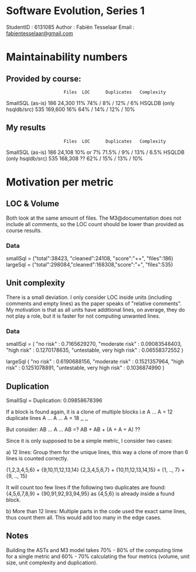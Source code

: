 
Software Evolution, Series 1
============================

StudentID : 6131085
Author    : Fabiën Tesselaar
Email     : fabientesselaar@gmail.com


# Maintainability numbers

## Provided by course:
                          Files  LOC      Duplicates   Complexity
SmallSQL (as-is)          186    24,300   11%          74% / 8% / 12% / 6%
HSQLDB (only hsqldb/src)  535    169,600  16%          64% / 14% / 12% / 10%
  

## My results
                          Files  LOC      Duplicates   Complexity
SmallSQL (as-is)          186    24,108   10% or 7%   71.5% / 9% / 13% / 6.5%
HSQLDB (only hsqldb/src)  535    168,308  ??           62% / 15% / 13% / 10%
  


# Motivation per metric

## LOC & Volume
Both look at the same amount of files. The M3@documentation does not include all comments, so the LOC count should be lower than provided as course results.

### Data
smallSql = ("total":38423, "cleaned":24108, "score":"++", "files":186)
largeSql = ("total":298084,"cleaned":168308,"score":"+",  "files":535)


## Unit complexity
There is a small deviation. I only consider LOC inside units (including comments and empty lines) as the paper speaks of "relative comments". My motivation is that as all units have additional lines, on average, they do not play a role, but it is faster for not computing unwanted lines.

### Data
smallSql = (
  "no risk"                    : 0.7165629270,
  "moderate risk"              : 0.09083548403,
  "high risk"                  : 0.1270178635,
  "untestable, very high risk" : 0.06558372552
)

largeSql (
  "no risk"                    : 0.6190688156,
  "moderate risk"              : 0.1521357964,
  "high risk"                  : 0.1251078891,
  "untestable, very high risk" : 0.1036874990
)

## Duplication
SmallSql = Duplication:  0.09858678396

If a block is found again, it is a clone of multiple blocks
i.e A ... A       = 12 duplicate lines
    A ... A ... A = 18    ,,    ,,
  
But consider: AB ... A ... AB =? AB + AB + (A + A + A) ??
     
Since it is only supposed to be a simple metric, I consider two cases:

  a) 12 lines: Group them for the unique lines, this way a clone of more
  than 6 lines is counted correctly.

  {1,2,3,4,5,6} + {9,10,11,12,13,14}
  {2,3,4,5,6,7} + {10,11,12,13,14,15} = {1, .., 7} + {9, .., 15}
             
  It will count too few lines if the following two duplicates are found:
  {4,5,6,7,8,9} + {90,91,92,93,94,95} as {4,5,6} is already inside a found block.

  b) More than 12 lines: Multiple parts in the code used the exact same lines, thus count them all. This would add too many in the edge cases.



## Notes

Building the ASTs and M3 model takes 70% - 80% of the computing time for a single metric and 60% - 70% calculating the four metrics (volume, unit size, unit complexity and duplication).